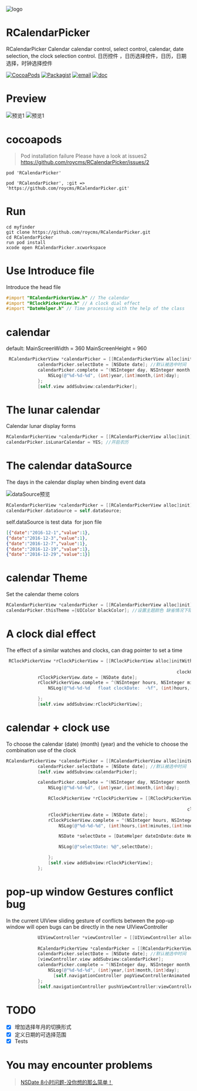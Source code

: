 ![logo](https://roycms.github.io/RCalendarPicker/logo.png)
# RCalendarPicker

RCalendarPicker Calendar calendar control, select control, calendar, date selection, the clock selection control. 日历控件 ，日历选择控件，日历，日期选择，时钟选择控件

[![CocoaPods](https://img.shields.io/badge/pod-0.0.1-red.svg)](http://cocoapods.org/?q=RCalendarPicker)
[![Packagist](https://img.shields.io/packagist/l/doctrine/orm.svg?maxAge=2592000?style=flat-square)](https://github.com/roycms/RCalendarPicker/blob/master/LICENSE)
[![email](https://img.shields.io/badge/%20email%20-%20roycms%40qq.com%20-yellowgreen.svg)](mailto:roycms@qq.com)
[![doc](https://img.shields.io/badge/%E4%B8%AD%E6%96%87-DOC-orange.svg)](https://github.com/roycms/)


# Preview

![预览1](https://roycms.github.io/RCalendarPicker/RCalendarPicker/Resource/calendar.jpg)
![预览1](https://roycms.github.io/RCalendarPicker/RCalendarPicker/Resource/clock.jpg)
# cocoapods
> Pod installation failure  Please have a look at issues2 https://github.com/roycms/RCalendarPicker/issues/2

```
pod 'RCalendarPicker'

pod 'RCalendarPicker', :git => 'https://github.com/roycms/RCalendarPicker.git'
```
# Run

```
cd myfinder
git clone https://github.com/roycms/RCalendarPicker.git
cd RCalendarPicker
run pod install
xcode open RCalendarPicker.xcworkspace
```

# Use Introduce file

Introduce the head file
```objective-c
#import "RCalendarPickerView.h" // The calendar
#import "RClockPickerView.h" // A clock dial effect
#import "DateHelper.h" // Time processing with the help of the class
```

# calendar

default: MainScreenWidth = 360  MainScreenHeight = 960
```objective-c
 RCalendarPickerView *calendarPicker = [[RCalendarPickerView alloc]initWithFrame:CGRectMake(0, 0, MainScreenWidth, MainScreenHeight)];
            calendarPicker.selectDate = [NSDate date]; //默认被选中时间
            calendarPicker.complete = ^(NSInteger day, NSInteger month, NSInteger year, NSDate *date){
                NSLog(@"%d-%d-%d", (int)year,(int)month,(int)day);
            };
            [self.view addSubview:calendarPicker];
```

# The lunar calendar
Calendar lunar display forms
```objective-c
RCalendarPickerView *calendarPicker = [[RCalendarPickerView alloc]init];
calendarPicker.isLunarCalendar = YES; //开启农历

```

# The calendar dataSource

The days in the calendar display when binding event data

![dataSource预览](https://roycms.github.io/RCalendarPicker/RCalendarPicker/Resource/dataSource.png)

```objective-c
RCalendarPickerView *calendarPicker = [[RCalendarPickerView alloc]init];
calendarPicker.dataSource = self.dataSource;
```

self.dataSource is test data  for json file
```json
[{"date":"2016-12-1","value":1},
{"date":"2016-12-3","value":1},
{"date":"2016-12-7","value":1},
{"date":"2016-12-19","value":1},
{"date":"2016-12-29","value":1}]
```

# calendar Theme
Set the calendar theme colors

```objective-c
RCalendarPickerView *calendarPicker = [[RCalendarPickerView alloc]init];
calendarPicker.thisTheme =[UIColor blackColor]; //设置主题颜色 缺省情况下随机显示
```

# A clock dial effect
The effect of a similar watches and clocks, can drag pointer to set a time

```objective-c
 RClockPickerView *rClockPickerView = [[RClockPickerView alloc]initWithFrame:CGRectMake(0, 0, MainScreenWidth, MainScreenHeight)
                                                                            clockRadius:140
                                                                 clockCalibrationRadius:130];
            rClockPickerView.date = [NSDate date];
            rClockPickerView.complete = ^(NSInteger hours, NSInteger minutes, NSInteger noon,float clockDate){
                NSLog(@"%d-%d-%d   float clockDate:  -%f", (int)hours,(int)minutes,(int)noon,clockDate);

            };
            [self.view addSubview:rClockPickerView];
```

# calendar + clock  use

To choose the calendar (date) (month) (year) and the vehicle to choose the combination use of the clock

```objective-c
RCalendarPickerView *calendarPicker = [[RCalendarPickerView alloc]initWithFrame:CGRectMake(0, 0, MainScreenWidth, MainScreenHeight)];
            calendarPicker.selectDate = [NSDate date]; //默认被选中时间
            [self.view addSubview:calendarPicker];

            calendarPicker.complete = ^(NSInteger day, NSInteger month, NSInteger year, NSDate *date){
                NSLog(@"%d-%d-%d", (int)year,(int)month,(int)day);

                RClockPickerView *rClockPickerView = [[RClockPickerView alloc]initWithFrame:CGRectMake(0, 0, MainScreenWidth, MainScreenHeight)
                                                                                clockRadius:140
                                                                     clockCalibrationRadius:130];
                rClockPickerView.date = [NSDate date];
                rClockPickerView.complete = ^(NSInteger hours, NSInteger minutes, NSInteger noon,float clockDate){
                    NSLog(@"%d-%d-%d", (int)hours,(int)minutes,(int)noon);

                    NSDate *selectDate = [DateHelper dateInDate:date Hours:hours minutes:minutes];

                    NSLog(@"selectDate: %@",selectDate);

                };
                [self.view addSubview:rClockPickerView];
            };

```
# pop-up window Gestures conflict bug   
In the current UIView sliding gesture of conflicts between the pop-up window will open bugs can be directly in the new UIViewController   
```objective-c
            UIViewController *viewController = [[UIViewController alloc]init];
            
            RCalendarPickerView *calendarPicker = [[RCalendarPickerView alloc]initWithFrame:CGRectMake(0, 0, MainScreenWidth, MainScreenHeight)];
            calendarPicker.selectDate = [NSDate date]; //默认被选中时间
            [viewController.view addSubview:calendarPicker];
            calendarPicker.complete = ^(NSInteger day, NSInteger month, NSInteger year, NSDate *date){
                NSLog(@"%d-%d-%d", (int)year,(int)month,(int)day);
                  [self.navigationController popViewControllerAnimated:YES];
            };
            [self.navigationController pushViewController:viewController animated:YES];
```

# TODO

* [x] 增加选择年月的切换形式
* [x] 定义日期的可选择范围
* [x] Tests

# You may encounter problems   
>[NSDate 8小时问题-没你想的那么简单！](http://www.jianshu.com/p/df41659b06a9)

